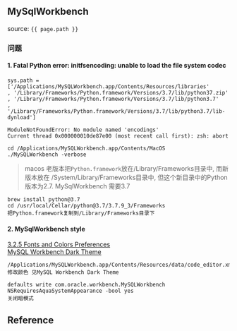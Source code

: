 ## MySqlWorkbench
source: `{{ page.path }}`

### 问题

#### 1. Fatal Python error: initfsencoding: unable to load the file system codec
    sys.path = ['/Applications/MySQLWorkbench.app/Contents/Resources/libraries'
    , '/Library/Frameworks/Python.framework/Versions/3.7/lib/python37.zip'
    , '/Library/Frameworks/Python.framework/Versions/3.7/lib/python3.7'
    , '/Library/Frameworks/Python.framework/Versions/3.7/lib/python3.7/lib-dynload']

    ModuleNotFoundError: No module named 'encodings'  
    Current thread 0x000000010de87e00 (most recent call first): zsh: abort      

    cd /Applications/MySQLWorkbench.app/Contents/MacOS
    ./MySQLWorkbench -verbose

> macos 老版本把`Python.framework`放在/Library/Frameworks目录中, 而新版本放在
> /System/Library/Frameworks目录中, 但这个新目录中的Python版本为2.7. MySqlWorkbench
> 需要3.7

    brew install python@3.7
    cd /usr/local/Cellar/python@3.7/3.7.9_3/Frameworks
    把Python.framework复制到/Library/Frameworks目录下

#### 2. MySqlWorkbench style
[3.2.5 Fonts and Colors Preferences](https://dev.mysql.com/doc/workbench/en/wb-preferences-fonts-and-colors.html)  
[MySQL Workbench Dark Theme](https://stackoverflow.com/questions/17325408/mysql-workbench-dark-theme)  

    /Applications/MySQLWorkbench.app/Contents/Resources/data/code_editor.xml
    修改颜色 见MySQL Workbench Dark Theme

    defaults write com.oracle.workbench.MySQLWorkbench NSRequiresAquaSystemAppearance -bool yes
    关闭暗模式

## Reference

